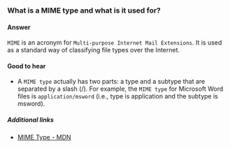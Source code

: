 ### What is a MIME type and what is it used for?

#### Answer

`MIME` is an acronym for `Multi-purpose Internet Mail Extensions`. It is used as a standard way of classifying file types over the Internet.

#### Good to hear

* A `MIME type` actually has two parts: a type and a subtype that are separated by a slash (/). For example, the `MIME type` for Microsoft Word files is `application/msword` (i.e., type is application and the subtype is msword).

##### Additional links

* [MIME Type - MDN](https://developer.mozilla.org/en-US/docs/Web/HTTP/Basics_of_HTTP/MIME_types)

<!-- tags: (javascript) -->

<!-- expertise: (1) -->
